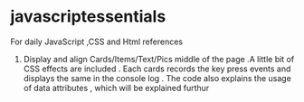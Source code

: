 # javascriptessentials
For daily JavaScript ,CSS and Html references 

1) Display and align Cards/Items/Text/Pics middle of the page .A little bit of CSS effects are included . Each cards records the key press events and displays the same in the console log . The code also explains the usage of data attributes , which will be explained furthur 
